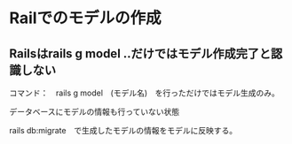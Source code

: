 <h1>Railでのモデルの作成</h1>

<h2>Railsはrails g model ‥だけではモデル作成完了と認識しない</h2>
<p>コマンド：　rails g model　(モデル名)　を行っただけではモデル生成のみ。</p>
<p>データベースにモデルの情報も行っていない状態</p>

<p>rails db:migrate　で生成したモデルの情報をモデルに反映する。</p>

<p></p>
